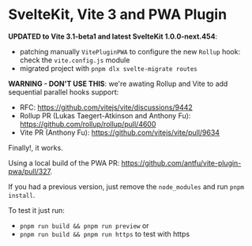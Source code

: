 # SvelteKit, Vite 3 and PWA Plugin

**UPDATED to Vite 3.1-beta1 and latest SvelteKit 1.0.0-next.454**:
- patching manually `VitePluginPWA` to configure the new `Rollup` hook: check the `vite.config.js` module
- migrated project with `pnpm dlx svelte-migrate routes`

**WARNING - DON'T USE THIS**: we're awating Rollup and Vite to add sequential parallel hooks support:
- RFC: https://github.com/vitejs/vite/discussions/9442
- Rollup PR (Lukas Taegert-Atkinson and Anthony Fu): https://github.com/rollup/rollup/pull/4600
- Vite PR (Anthony Fu): https://github.com/vitejs/vite/pull/9634

Finally!, it works.

Using a local build of the PWA PR: https://github.com/antfu/vite-plugin-pwa/pull/327.

If you had a previous version, just remove the `node_modules` and run `pnpm install`.

To test it just run:
- `pnpm run build && pnpm run preview` or
- `pnpm run build && pnpm run https` to test with https
